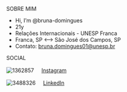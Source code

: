 SOBRE MIM
- Hi, I’m @bruna-domingues
- 21y
- Relações Internacionais - UNESP Franca 
- Franca, SP <--> São José dos Campos, SP
- Contato: bruna.domingues01@unesp.br

SOCIAL

![1362857](https://user-images.githubusercontent.com/119977521/206035395-03ad23fe-4943-4771-9f52-286df24bf072.png)<a href="https://www.instagram.com/brudmngs/"><img src="https://github.com/brudmngs/brudmngs/instagram.png" width="16"></img></a> [Instagram](https://www.instagram.com/brudmngs/)  

![3488326](https://user-images.githubusercontent.com/119977521/206035481-947f4275-05c0-4f0d-827f-0af9a631fbd2.png)<a href="https://www.linkedin.com/in//bruna-domingues-6b3682214"><img src="https://github.com//bruna-domingues-6b3682214//bruna-domingues-6b3682214/linkedin.png" width="16"></img></a> [LinkedIn](https://www.linkedin.com/in/bruna-domingues-6b3682214/)


<!---
bruna-domingues/bruna-domingues is a ✨ special ✨ repository because its `README.md` (this file) appears on your GitHub profile.
You can click the Preview link to take a look at your changes.
--->
